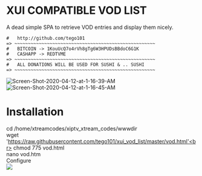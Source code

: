 # XUI COMPATIBLE VOD LIST
A dead simple SPA to retrieve VOD entries and display them nicely.
~~~~~~~~~~~~~~~~~~~~~~~~~~~~~~~~~~~~~~~~~~~~~~~~~~~~~~~
#   http://github.com/tego101
=> ~~~~~~~~~~~~~~~~~~~~~~~~~~~~~~~~~~~~~~~~~~~~~~~~~~~~
#   BITCOIN -> 1KouUcQ7o4rVh8gTg6W3HPUDsBBdoC6G1K
#   CASHAPP -> REDTVME
=> ~~~~~~~~~~~~~~~~~~~~~~~~~~~~~~~~~~~~~~~~~~~~~~~~~~~~
#   ALL DONATIONS WILL BE USED FOR SUSHI & .. SUSHI 
=> ~~~~~~~~~~~~~~~~~~~~~~~~~~~~~~~~~~~~~~~~~~~~~~~~~~~~
~~~~~~~~~~~~~~~~~~~~~~~~~~~~~~~~~~~~~~~~~~~~~~~~~~~~~~~

<img src="https://i.postimg.cc/9QMpVLsz/Screen-Shot-2020-04-12-at-1-16-39-AM.png" alt="Screen-Shot-2020-04-12-at-1-16-39-AM"/>
<img src="https://i.postimg.cc/15MHLkCL/Screen-Shot-2020-04-12-at-1-16-45-AM.png" alt="Screen-Shot-2020-04-12-at-1-16-45-AM"/>

# Installation

cd /home/xtreamcodes/xiptv_xtream_codes/wwwdir<br>
wget 'https://raw.githubusercontent.com/tego101/xui_vod_list/master/vod.html'<br>
chmod 775 vod.html<br>
nano vod.htm<br>
Configure<br>
<img src="https://i.postimg.cc/P5SNd6Vq/Screen-Shot-2020-04-12-at-4-24-44-PM.png"> 

